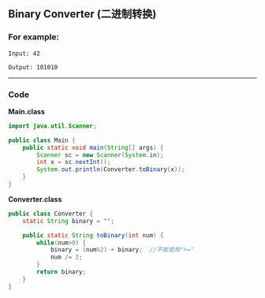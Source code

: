 ## Binary Converter (二进制转换)

### For example:
`Input: 42`

`Output: 101010`
* * *

### Code
**Main.class**
```java
import java.util.Scanner;

public class Main {
    public static void main(String[] args) {
        Scanner sc = new Scanner(System.in);
        int x = sc.nextInt();
        System.out.println(Converter.toBinary(x));
    }
}
```
**Converter.class**
```java
public class Converter {
    static String binary = "";

    public static String toBinary(int num) {
        while(num>0) {
            binary = (num%2) + binary;  //不能使用"+="
            num /= 2;
        }
        return binary;
    }
}
```
